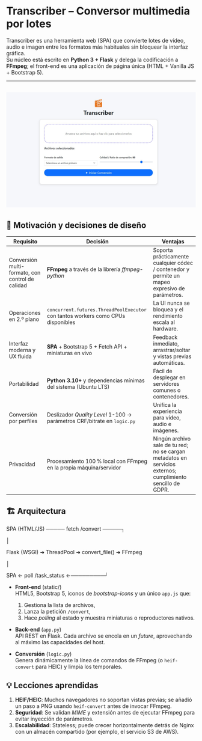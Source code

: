 # Transcriber – Conversor multimedia por lotes

Transcriber es una herramienta web (SPA) que convierte lotes de vídeo, audio e imagen entre los formatos más habituales sin bloquear la interfaz gráfica.  
Su núcleo está escrito en **Python 3 + Flask** y delega la codificación a **FFmpeg**; el front-end es una aplicación de página única (HTML + Vanilla JS + Bootstrap 5).

---
![Captura de pantalla](static/screenshot.jpg)
---

## 🚀 Motivación y decisiones de diseño

| Requisito | Decisión | Ventajas |
|-----------|----------|----------|
| Conversión multi-formato, con control de calidad | **FFmpeg** a través de la librería *ffmpeg-python* | Soporta prácticamente cualquier códec / contenedor y permite un mapeo expresivo de parámetros. |
| Operaciones en 2.º plano | `concurrent.futures.ThreadPoolExecutor` con tantos workers como CPUs disponibles | La UI nunca se bloquea y el rendimiento escala al hardware. |
| Interfaz moderna y UX fluida | **SPA** + Bootstrap 5 + Fetch API + miniaturas en vivo | Feedback inmediato, arrastrar/soltar y vistas previas automáticas. |
| Portabilidad | **Python 3.10+** y dependencias mínimas del sistema (Ubuntu LTS) | Fácil de desplegar en servidores comunes o contenedores. |
| Conversión por perfiles | Deslizador *Quality Level* 1-100 → parámetros CRF/bitrate en `logic.py` | Unifica la experiencia para vídeo, audio e imágenes. |
Privacidad | Procesamiento 100 % local con FFmpeg en la propia máquina/servidor | Ningún archivo sale de tu red; no se cargan metadatos en servicios externos; cumplimiento sencillo de GDPR. 


## 🏗️ Arquitectura

SPA (HTML/JS) ───── fetch /convert ─────┐

│

Flask (WSGI) ➜ ThreadPool ➜ convert_file() ➜ FFmpeg

│

SPA ← poll /task_status <id> ←─────────┘


- **Front-end** (static/)  
  HTML5, Bootstrap 5, íconos de *bootstrap-icons* y un único `app.js` que:
  1. Gestiona la lista de archivos,
  2. Lanza la petición `/convert`,
  3. Hace *polling* al estado y muestra miniaturas o reproductores nativos.

- **Back-end** (`app.py`)  
  API REST en Flask. Cada archivo se encola en un *future*, aprovechando al máximo las capacidades del host.

- **Conversión** (`logic.py`)  
  Genera dinámicamente la línea de comandos de FFmpeg (o `heif-convert` para HEIC) y limpia los temporales.


## 💡 Lecciones aprendidas

1. **HEIF/HEIC**: Muchos navegadores no soportan vistas previas; se añadió un paso a PNG usando `heif-convert` antes de invocar FFmpeg.  
2. **Seguridad**: Se validan *MIME* y extensión antes de ejecutar FFmpeg para evitar inyección de parámetros.  
3. **Escalabilidad**: Stateless; puede crecer horizontalmente detrás de Nginx con un almacén compartido (por ejemplo, el servicio S3 de AWS).